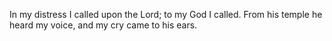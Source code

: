 In my distress I called upon the Lord; to my God I called. From his temple he heard my voice, and my cry came to his ears.
